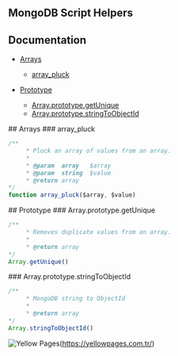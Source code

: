 ## MongoDB Script Helpers


## Documentation

* [Arrays](#arrays)
    * [array_pluck](#array_pluck)

* [Prototype](#prototype)
    * [Array.prototype.getUnique](#Array.prototype.getUnique)
    * [Array.prototype.stringToObjectId](#Array.prototype.stringToObjectId)
    
<a name="arrays"/>
## Arrays

<a name="array_pluck"/>
### array_pluck


```javascript
/**
	 * Pluck an array of values from an array.
	 *
	 * @param  array   $array
	 * @param  string  $value
	 * @return array
*/
function array_pluck($array, $value)
```

<a name="prototype"/>
## Prototype

<a name="Array.prototype.getUnique"/>
### Array.prototype.getUnique

```javascript
/**
	 * Removes duplicate values from an array.
	 *
	 * @return array
*/
Array.getUnique()
```

<a name="Array.prototype.stringToObjectId"/>
### Array.prototype.stringToObjectId

```javascript
/**
	 * MongoDB string to ObjectId
	 *
	 * @return array
*/
Array.stringToObjectId()
```

![Yellow Pages](https://s3-eu-west-1.amazonaws.com/yptr/media/2MeNgXPPX6dNBVAnv3nD.png)(https://yellowpages.com.tr/)
